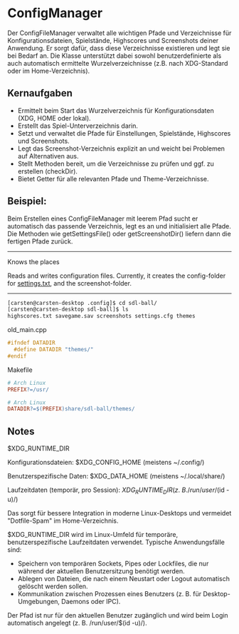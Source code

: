 # ConfigManager

Der ConfigFileManager verwaltet alle wichtigen Pfade und Verzeichnisse für Konfigurationsdateien, Spielstände,
Highscores und Screenshots deiner Anwendung. Er sorgt dafür, dass diese Verzeichnisse existieren und legt sie bei Bedarf
an. Die Klasse unterstützt dabei sowohl benutzerdefinierte als auch automatisch ermittelte Wurzelverzeichnisse (z.B.
nach XDG-Standard oder im Home-Verzeichnis).

## Kernaufgaben

- Ermittelt beim Start das Wurzelverzeichnis für Konfigurationsdaten (XDG, HOME oder lokal).
- Erstellt das Spiel-Unterverzeichnis darin.
- Setzt und verwaltet die Pfade für Einstellungen, Spielstände, Highscores und Screenshots.
- Legt das Screenshot-Verzeichnis explizit an und weicht bei Problemen auf Alternativen aus.
- Stellt Methoden bereit, um die Verzeichnisse zu prüfen und ggf. zu erstellen (checkDir).
- Bietet Getter für alle relevanten Pfade und Theme-Verzeichnisse.

## Beispiel:

Beim Erstellen eines ConfigFileManager mit leerem Pfad sucht er automatisch das passende Verzeichnis, legt es an und
initialisiert alle Pfade. Die Methoden wie getSettingsFile() oder getScreenshotDir() liefern dann die fertigen Pfade
zurück.

___

Knows the places

Reads and writes configuration files.
Currently, it creates the config-folder for [settings.txt](../misc/Settings.md), and the screenshot-folder.

___

```bash
[carsten@carsten-desktop .config]$ cd sdl-ball/
[carsten@carsten-desktop sdl-ball]$ ls
highscores.txt savegame.sav screenshots settings.cfg themes
```

old_main.cpp

```c++
#ifndef DATADIR
  #define DATADIR "themes/"
#endif

```

Makefile

```Makefile
# Arch Linux
PREFIX?=/usr/

# Arch Linux
DATADIR?=$(PREFIX)share/sdl-ball/themes/
```

## Notes

$XDG_RUNTIME_DIR

Konfigurationsdateien:
$XDG_CONFIG_HOME (meistens ~/.config/)

Benutzerspezifische Daten:
$XDG_DATA_HOME (meistens ~/.local/share/)

Laufzeitdaten (temporär, pro Session):
$XDG_RUNTIME_DIR (z.\ B. /run/user/$(id -u)/)

Das sorgt für bessere Integration in moderne Linux-Desktops und vermeidet "Dotfile-Spam" im Home-Verzeichnis.

$XDG_RUNTIME_DIR wird im Linux-Umfeld für temporäre, benutzerspezifische Laufzeitdaten verwendet. Typische
Anwendungsfälle sind:

- Speichern von temporären Sockets, Pipes oder Lockfiles, die nur während der aktuellen Benutzersitzung benötigt werden.
- Ablegen von Dateien, die nach einem Neustart oder Logout automatisch gelöscht werden sollen.
- Kommunikation zwischen Prozessen eines Benutzers (z. B. für Desktop-Umgebungen, Daemons oder IPC).

Der Pfad ist nur für den aktuellen Benutzer zugänglich und wird beim Login automatisch angelegt (z. B. /run/user/$(id
-u)/).
